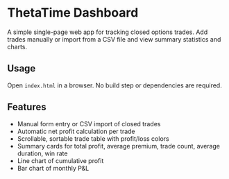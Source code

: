 # ThetaTime Dashboard

A simple single-page web app for tracking closed options trades. Add trades manually or import from a CSV file and view summary statistics and charts.

## Usage

Open `index.html` in a browser. No build step or dependencies are required.

## Features

- Manual form entry or CSV import of closed trades
- Automatic net profit calculation per trade
- Scrollable, sortable trade table with profit/loss colors
- Summary cards for total profit, average premium, trade count, average duration, win rate
- Line chart of cumulative profit
- Bar chart of monthly P&L
